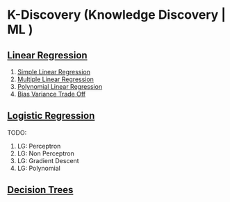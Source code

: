 # K-Discovery (Knowledge Discovery | ML )

## [Linear Regression](/Linear-Regression/README.md)
1. [Simple Linear Regression](/Linear-Regression/1-SLR.ipynb)
2. [Multiple Linear Regression](/Linear-Regression/2-MLR.ipynb)
3. [Polynomial Linear Regression](/Linear-Regression/3-PLR.ipynb)
4. [Bias Variance Trade Off](/Linear-Regression/4-Bias-Variance-TradeOff.ipynb)

## [Logistic Regression](/Logistic-Regression/README.md)
TODO: 
1. LG: Perceptron
2. LG: Non Perceptron
3. LG: Gradient Descent
4. LG: Polynomial

## [Decision Trees](/Decision-Trees)

